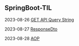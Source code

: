 ## SpringBoot-TIL

2023-08-26
[GET API Query String](https://ghrnwjd.tistory.com/entry/SPRING-GET-API-Query-String)

2023-08-27
[ResponseDto](https://ghrnwjd.tistory.com/entry/SPRING-ResponseDTO)

2023-08-28
[AOP]()

